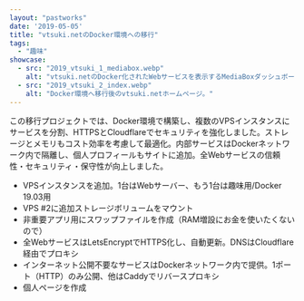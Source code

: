 ```yaml
---
layout: "pastworks"
date: '2019-05-05'
title: "vtsuki.netのDocker環境への移行"
tags:
  - "趣味"
showcase:
  - src: "2019_vtsuki_1_mediabox.webp"
    alt: "vtsuki.netのDocker化されたWebサービスを表示するMediaBoxダッシュボード。"
  - src: "2019_vtsuki_2_index.webp"
    alt: "Docker環境へ移行後のvtsuki.netホームページ。"
---
```

この移行プロジェクトでは、Docker環境で構築し、複数のVPSインスタンスにサービスを分割、HTTPSとCloudflareでセキュリティを強化しました。ストレージとメモリもコスト効率を考慮して最適化。内部サービスはDockerネットワーク内で隔離し、個人プロフィールもサイトに追加。全Webサービスの信頼性・セキュリティ・保守性が向上しました。

- VPSインスタンスを追加。1台はWebサーバー、もう1台は趣味用/Docker 19.03用
- VPS #2に追加ストレージボリュームをマウント
- 非重要アプリ用にスワップファイルを作成（RAM増設にお金を使いたくないので）
- 全WebサービスはLetsEncryptでHTTPS化し、自動更新。DNSはCloudflare経由でプロキシ
- インターネット公開不要なサービスはDockerネットワーク内で提供。1ポート（HTTP）のみ公開、他はCaddyでリバースプロキシ
- 個人ページを作成
